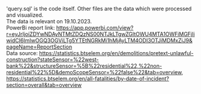 'query.sql' is the code itself. Other files are the data which were processed and visualized. <br>
The data is relevant on 19.10.2023. <br>
PowerBi report link: https://app.powerbi.com/view?r=eyJrIjoiZDYwNDAyNTMtZDQzNS00NTJkLTgwZGItOWU4MTA1OWFiMGFjIiwidCI6ImIwOGQ3OGViLTg5YTEtNGRkMi1hMjAyLTM4ODI3OTJiMDMxZiJ9&pageName=ReportSection <br>
Data source: https://statistics.btselem.org/en/demolitions/pretext-unlawful-construction?stateSensor=%22west-bank%22&structureSensor=%5B%22residential%22,%22non-residential%22%5D&demoScopeSensor=%22false%22&tab=overview, https://statistics.btselem.org/en/all-fatalities/by-date-of-incident?section=overall&tab=overview 

